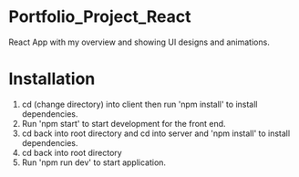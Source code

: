 # Portfolio_Project_React

React App with my overview and showing UI designs and animations.

# Installation

1. cd (change directory) into client then run 'npm install' to install dependencies.
2. Run 'npm start' to start development for the front end.
3. cd back into root directory and cd into server and 'npm install' to install dependencies.
4. cd back into root directory
5. Run 'npm run dev' to start application.


